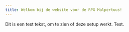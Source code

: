 ```yaml
---
title: Welkom bij de website voor de RPG Malpertuus! 
---
```

<p>Dit is een test tekst, om te zien of deze setup werkt. Test. </p>
